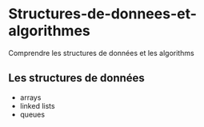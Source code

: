 # Structures-de-donnees-et-algorithmes
Comprendre les structures de données et les algorithms
## Les structures de données
+ arrays 
+ linked lists
+ queues
